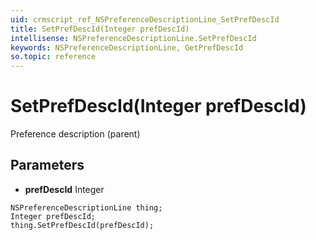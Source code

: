 ```yaml
---
uid: crmscript_ref_NSPreferenceDescriptionLine_SetPrefDescId
title: SetPrefDescId(Integer prefDescId)
intellisense: NSPreferenceDescriptionLine.SetPrefDescId
keywords: NSPreferenceDescriptionLine, GetPrefDescId
so.topic: reference
---
```


# SetPrefDescId(Integer prefDescId)

Preference description (parent)

## Parameters

* **prefDescId** Integer

```crmscript
NSPreferenceDescriptionLine thing;
Integer prefDescId;
thing.SetPrefDescId(prefDescId);
```

